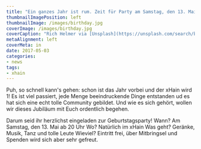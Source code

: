 ```yaml
---
title: "Ein ganzes Jahr ist rum. Zeit für Party am Samstag, den 13. Mai 2016"
thumbnailImagePosition: left
thumbnailImage: /images/birthday.jpg
coverImage: /images/birthday.jpg
coverCaption: "Rich Helmer via [Unsplash](https://unsplash.com/search/birthday?photo=8gNG1eorhpM) ([CC0](https://creativecommons.org/publicdomain/zero/1.0/deed.de))"
metaAlignment: left
coverMeta: in
date: 2017-05-03
categories:
- news
tags:
- xhain
---
```


Puh, so schnell kann's gehen: schon ist das Jahr vorbei und der xHain wird 1!
Es ist viel passiert, jede Menge beeindruckende Dinge entstanden ud es hat sich eine echt tolle Community gebildet. Und wie es sich gehört, wollen wir dieses Jubiläum mit Euch ordentlich begehen.

Darum seid ihr herzlichst eingeladen zur Geburtstagsparty!
Wann?	Am Samstag, den 13. Mai ab 20 Uhr
Wo? 	Natürlich im xHain
Was geht?	Geränke, Musik, Tanz und tolle Leute
Wieviel? Eintritt frei, über Mitbringsel und Spenden wird sich aber sehr gefreut.
 
